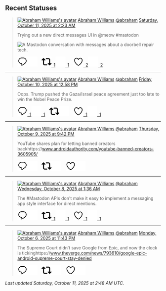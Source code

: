 ## Recent Statuses

> <a href="https://indieweb.social/@abraham"><img alt="Abraham Williams's avatar" src="https://cdn.masto.host/indiewebsocial/accounts/avatars/109/292/540/382/343/163/original/d00f2e03ce9c85b1.jpg" height="24" width="24" ></a> [Abraham Williams](https://indieweb.social/@abraham) [@abraham](https://indieweb.social/@abraham) [Saturday, October 11, 2025 at 2:23 AM](https://indieweb.social/@abraham/115353153584612323)
>
> Trying out a new direct messages UI in @meow #mastodon
>
> ![A Mastodon conversation with messages about a doorbell repair tech.](https://cdn.masto.host/indiewebsocial/media_attachments/files/115/353/150/168/861/966/original/676549c0af9e4a3f.jpeg)
>
> [![Reply](./images/reply_light.svg#gh-light-mode-only "Reply")](https://indieweb.social/@abraham/115353153584612323#gh-light-mode-only)[![Reply](./images/reply.svg#gh-dark-mode-only "Reply")](https://indieweb.social/@abraham/115353153584612323#gh-dark-mode-only)&emsp;[![Boost](./images/retweet_light.svg#gh-light-mode-only "Boost")&ensp;1](https://indieweb.social/@abraham/115353153584612323#gh-light-mode-only)[![Boost](./images/retweet.svg#gh-dark-mode-only "Boost")&ensp;1](https://indieweb.social/@abraham/115353153584612323#gh-dark-mode-only)&emsp;[![Favorite](./images/like_light.svg#gh-light-mode-only "Favorite")&ensp;2](https://indieweb.social/@abraham/115353153584612323#gh-light-mode-only)[![Favorite](./images/like.svg#gh-dark-mode-only "Favorite")&ensp;2](https://indieweb.social/@abraham/115353153584612323#gh-dark-mode-only)


---

> <a href="https://indieweb.social/@abraham"><img alt="Abraham Williams's avatar" src="https://cdn.masto.host/indiewebsocial/accounts/avatars/109/292/540/382/343/163/original/d00f2e03ce9c85b1.jpg" height="24" width="24" ></a> [Abraham Williams](https://indieweb.social/@abraham) [@abraham](https://indieweb.social/@abraham) [Friday, October 10, 2025 at 12:58 PM](https://indieweb.social/@abraham/115349986376034777)
>
> Oops. Trump pushed the Gaza/Israel peace agreement just too late to win the Nobel Peace Prize.
>
> [![Reply](./images/reply_light.svg#gh-light-mode-only "Reply")&ensp;1](https://indieweb.social/@abraham/115349986376034777#gh-light-mode-only)[![Reply](./images/reply.svg#gh-dark-mode-only "Reply")&ensp;1](https://indieweb.social/@abraham/115349986376034777#gh-dark-mode-only)&emsp;[![Boost](./images/retweet_light.svg#gh-light-mode-only "Boost")](https://indieweb.social/@abraham/115349986376034777#gh-light-mode-only)[![Boost](./images/retweet.svg#gh-dark-mode-only "Boost")](https://indieweb.social/@abraham/115349986376034777#gh-dark-mode-only)&emsp;[![Favorite](./images/like_light.svg#gh-light-mode-only "Favorite")&ensp;1](https://indieweb.social/@abraham/115349986376034777#gh-light-mode-only)[![Favorite](./images/like.svg#gh-dark-mode-only "Favorite")&ensp;1](https://indieweb.social/@abraham/115349986376034777#gh-dark-mode-only)


---

> <a href="https://indieweb.social/@abraham"><img alt="Abraham Williams's avatar" src="https://cdn.masto.host/indiewebsocial/accounts/avatars/109/292/540/382/343/163/original/d00f2e03ce9c85b1.jpg" height="24" width="24" ></a> [Abraham Williams](https://indieweb.social/@abraham) [@abraham](https://indieweb.social/@abraham) [Thursday, October 9, 2025 at 9:42 PM](https://indieweb.social/@abraham/115346384154287563)
>
> YouTube shares plan for letting banned creators backhttps://www.androidauthority.com/youtube-banned-creators-3605905/
>
> [![Reply](./images/reply_light.svg#gh-light-mode-only "Reply")](https://indieweb.social/@abraham/115346384154287563#gh-light-mode-only)[![Reply](./images/reply.svg#gh-dark-mode-only "Reply")](https://indieweb.social/@abraham/115346384154287563#gh-dark-mode-only)&emsp;[![Boost](./images/retweet_light.svg#gh-light-mode-only "Boost")](https://indieweb.social/@abraham/115346384154287563#gh-light-mode-only)[![Boost](./images/retweet.svg#gh-dark-mode-only "Boost")](https://indieweb.social/@abraham/115346384154287563#gh-dark-mode-only)&emsp;[![Favorite](./images/like_light.svg#gh-light-mode-only "Favorite")](https://indieweb.social/@abraham/115346384154287563#gh-light-mode-only)[![Favorite](./images/like.svg#gh-dark-mode-only "Favorite")](https://indieweb.social/@abraham/115346384154287563#gh-dark-mode-only)


---

> <a href="https://indieweb.social/@abraham"><img alt="Abraham Williams's avatar" src="https://cdn.masto.host/indiewebsocial/accounts/avatars/109/292/540/382/343/163/original/d00f2e03ce9c85b1.jpg" height="24" width="24" ></a> [Abraham Williams](https://indieweb.social/@abraham) [@abraham](https://indieweb.social/@abraham) [Wednesday, October 8, 2025 at 1:36 AM](https://indieweb.social/@abraham/115335978046099991)
>
> The #Mastodon APIs don&#39;t make it easy to implement a messaging app style interface for direct mentions.
>
> [![Reply](./images/reply_light.svg#gh-light-mode-only "Reply")](https://indieweb.social/@abraham/115335978046099991#gh-light-mode-only)[![Reply](./images/reply.svg#gh-dark-mode-only "Reply")](https://indieweb.social/@abraham/115335978046099991#gh-dark-mode-only)&emsp;[![Boost](./images/retweet_light.svg#gh-light-mode-only "Boost")&ensp;1](https://indieweb.social/@abraham/115335978046099991#gh-light-mode-only)[![Boost](./images/retweet.svg#gh-dark-mode-only "Boost")&ensp;1](https://indieweb.social/@abraham/115335978046099991#gh-dark-mode-only)&emsp;[![Favorite](./images/like_light.svg#gh-light-mode-only "Favorite")&ensp;1](https://indieweb.social/@abraham/115335978046099991#gh-light-mode-only)[![Favorite](./images/like.svg#gh-dark-mode-only "Favorite")&ensp;1](https://indieweb.social/@abraham/115335978046099991#gh-dark-mode-only)


---

> <a href="https://indieweb.social/@abraham"><img alt="Abraham Williams's avatar" src="https://cdn.masto.host/indiewebsocial/accounts/avatars/109/292/540/382/343/163/original/d00f2e03ce9c85b1.jpg" height="24" width="24" ></a> [Abraham Williams](https://indieweb.social/@abraham) [@abraham](https://indieweb.social/@abraham) [Monday, October 6, 2025 at 11:43 PM](https://indieweb.social/@abraham/115329873902759652)
>
> The Supreme Court didn’t save Google from Epic, and now the clock is tickinghttps://www.theverge.com/news/793610/google-epic-android-supreme-court-stay-denied
>
> [![Reply](./images/reply_light.svg#gh-light-mode-only "Reply")](https://indieweb.social/@abraham/115329873902759652#gh-light-mode-only)[![Reply](./images/reply.svg#gh-dark-mode-only "Reply")](https://indieweb.social/@abraham/115329873902759652#gh-dark-mode-only)&emsp;[![Boost](./images/retweet_light.svg#gh-light-mode-only "Boost")](https://indieweb.social/@abraham/115329873902759652#gh-light-mode-only)[![Boost](./images/retweet.svg#gh-dark-mode-only "Boost")](https://indieweb.social/@abraham/115329873902759652#gh-dark-mode-only)&emsp;[![Favorite](./images/like_light.svg#gh-light-mode-only "Favorite")](https://indieweb.social/@abraham/115329873902759652#gh-light-mode-only)[![Favorite](./images/like.svg#gh-dark-mode-only "Favorite")](https://indieweb.social/@abraham/115329873902759652#gh-dark-mode-only)


_Last updated Saturday, October 11, 2025 at 2:48 AM UTC._
